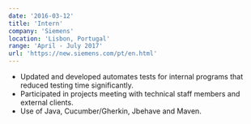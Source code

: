 ```yaml
---
date: '2016-03-12'
title: 'Intern'
company: 'Siemens'
location: 'Lisbon, Portugal'
range: 'April - July 2017'
url: 'https://new.siemens.com/pt/en.html'
---
```


- Updated and developed automates tests for internal programs that reduced testing time significantly.
- Participated in projects meeting with technical staff members and external clients.
- Use of Java, Cucumber/Gherkin, Jbehave and Maven.
